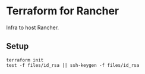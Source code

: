 # Terraform for Rancher

Infra to host Rancher.

## Setup

```shell
terraform init
test -f files/id_rsa || ssh-keygen -f files/id_rsa
```
